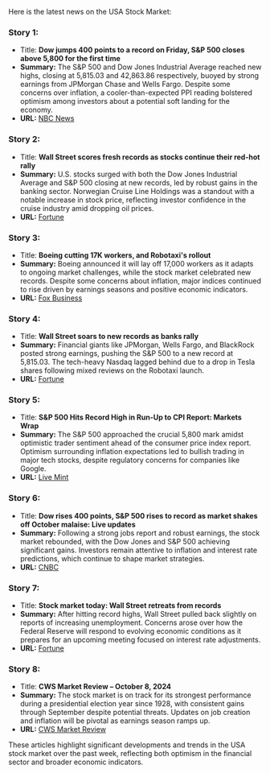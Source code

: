 Here is the latest news on the USA Stock Market:

### Story 1:
- Title: **Dow jumps 400 points to a record on Friday, S&P 500 closes above 5,800 for the first time**
- **Summary:** The S&P 500 and Dow Jones Industrial Average reached new highs, closing at 5,815.03 and 42,863.86 respectively, buoyed by strong earnings from JPMorgan Chase and Wells Fargo. Despite some concerns over inflation, a cooler-than-expected PPI reading bolstered optimism among investors about a potential soft landing for the economy.
- **URL:** [NBC News](https://www.nbcnews.com/business/markets/dow-jumps-400-points-record-friday-sp-500-closes-5800-first-time-rcna175098)

### Story 2:
- Title: **Wall Street scores fresh records as stocks continue their red-hot rally**
- **Summary:** U.S. stocks surged with both the Dow Jones Industrial Average and S&P 500 closing at new records, led by robust gains in the banking sector. Norwegian Cruise Line Holdings was a standout with a notable increase in stock price, reflecting investor confidence in the cruise industry amid dropping oil prices.
- **URL:** [Fortune](https://fortune.com/2024/10/09/stock-market-today-dow-sp500-nasdaq-records/)

### Story 3:
- Title: **Boeing cutting 17K workers, and Robotaxi's rollout**
- **Summary:** Boeing announced it will lay off 17,000 workers as it adapts to ongoing market challenges, while the stock market celebrated new records. Despite some concerns about inflation, major indices continued to rise driven by earnings seasons and positive economic indicators.
- **URL:** [Fox Business](https://www.foxbusiness.com/markets/dow-sp-500-records-jamie-dimons-warning-robotaxis-rollout)

### Story 4:
- Title: **Wall Street soars to new records as banks rally**
- **Summary:** Financial giants like JPMorgan, Wells Fargo, and BlackRock posted strong earnings, pushing the S&P 500 to a new record at 5,815.03. The tech-heavy Nasdaq lagged behind due to a drop in Tesla shares following mixed reviews on the Robotaxi launch.
- **URL:** [Fortune](https://fortune.com/2024/10/11/date-stock-market-today-dow-sp500-nasdaq-5/)

### Story 5:
- Title: **S&P 500 Hits Record High in Run-Up to CPI Report: Markets Wrap**
- **Summary:** The S&P 500 approached the crucial 5,800 mark amidst optimistic trader sentiment ahead of the consumer price index report. Optimism surrounding inflation expectations led to bullish trading in major tech stocks, despite regulatory concerns for companies like Google.
- **URL:** [Live Mint](https://www.livemint.com/news/sp-500-hits-record-high-in-run-up-to-cpi-report-markets-wrap-11728506780386.html)

### Story 6:
- Title: **Dow rises 400 points, S&P 500 rises to record as market shakes off October malaise: Live updates**
- **Summary:** Following a strong jobs report and robust earnings, the stock market rebounded, with the Dow Jones and S&P 500 achieving significant gains. Investors remain attentive to inflation and interest rate predictions, which continue to shape market strategies.
- **URL:** [CNBC](https://www.cnbc.com/2024/10/08/stock-market-today-live-updates.html)

### Story 7:
- Title: **Stock market today: Wall Street retreats from records**
- **Summary:** After hitting record highs, Wall Street pulled back slightly on reports of increasing unemployment. Concerns arose over how the Federal Reserve will respond to evolving economic conditions as it prepares for an upcoming meeting focused on interest rate adjustments.
- **URL:** [Fortune](https://fortune.com/2024/10/10/date-stock-market-today-dow-sp500-nasdaq-4/)

### Story 8:
- Title: **CWS Market Review – October 8, 2024**
- **Summary:** The stock market is on track for its strongest performance during a presidential election year since 1928, with consistent gains through September despite potential threats. Updates on job creation and inflation will be pivotal as earnings season ramps up.
- **URL:** [CWS Market Review](https://cws.substack.com/p/cws-market-review-october-8-2024)

These articles highlight significant developments and trends in the USA stock market over the past week, reflecting both optimism in the financial sector and broader economic indicators.
